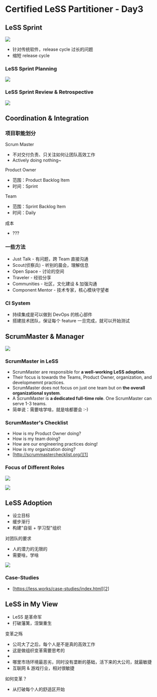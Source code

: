 # Certified LeSS Partitioner - Day3

## LeSS Sprint

![](images/2019_04_27_clp_day_3/release_cycle.png)

 * 针对传统软件，release cycle 过长的问题
 * 缩短 release cycle


### LeSS Sprint Planning

![](images/2019_04_27_clp_day_3/less_sprint_planning.png)


### LeSS Sprint Review & Retrospective

![](images/2019_04_27_clp_day_3/less_sprint_review.png)


## Coordination & Integration

### 项目职能划分

Scrum Master

 * 不对交付负责、只关注如何让团队高效工作
 * Actively doing nothing~

Product Owner

 * 范围：Product Backlog Item
 * 时间：Sprint

Team

 * 范围：Sprint Backlog Item
 * 时间：Daily

成本

 * ???


### 一些方法

 * Just Talk - 有问题，跨 Team 直接沟通
 * Scout(侦察兵) - 听别的晨会，理解信息
 * Open Space - 讨论的空间
 * Traveler - 经验分享
 * Communities - 社区，文化建设 & 加强沟通
 * Component Mentor - 技术专家，核心模块守望者


### CI System

 * 持续集成是可以做到 DevOps 的核心部件
 * 搭建技术团队，保证每个 feature 一旦完成，就可以开始测试


## ScrumMaster & Manager

![](images/2019_04_27_clp_day_3/scrum_master_focus.png)


### ScrumMaster in LeSS

 * ScrumMaster are responsible for **a well-working LeSS adoption**.
 * Their focus is towards the Teams, Product Owner, organization, and developmemnt practices.
 * ScrumMaster does not focus on just one team but on **the overall organizational system**.
 * A ScrumMaster is **a dedicated full-time role**. One ScrumMaster can serve 1-3 teams.
 * 简单说：需要啥学啥，就是啥都要会 :-)


### ScrumMaster's Checklist

 * How is my Product Owner doing?
 * How is my team doing?
 * How are our engineering practices doing!
 * How is my organization doing?
 * [http://scrummasterchecklist.org/][1]


### Focus of Different Roles

![](images/2019_04_27_clp_day_3/roles_01.png)


![](images/2019_04_27_clp_day_3/roles_02.png)


## LeSS Adoption

 * 设立目标
 * 缓步渐行
 * 构建"自驱 + 学习型"组织

对团队的要求

 * 人的潜力的无限的
 * 需要啥，学啥

![](images/2019_04_27_clp_day_3/feature_team_adoption_map.png)

### Case-Studies

 * [https://less.works/case-studies/index.html][2]


## LeSS in My View

 * LeSS 是革命军
 * 打破藩篱，涅槃重生

变革之殇

 * 公司大了之后，每个人是不是真的高效工作
 * 这是做组织变革需要思考的
 * 
 * 哪里市场环境最恶劣，同时没有垄断的基础，活下来的大公司，就最敏捷
 * 互联网 & 游戏行业，相对很敏捷

如何变革？

 * 从打破每个人的舒适区开始


[1]:http://scrummasterchecklist.org/
[2]:https://less.works/case-studies/index.html
